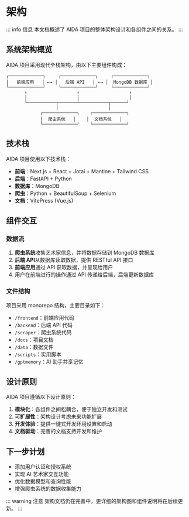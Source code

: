 # 架构

::: info 信息
本文档概述了 AIDA 项目的整体架构设计和各组件之间的关系。
:::

## 系统架构概览

AIDA 项目采用现代全栈架构，由以下主要组件构成：

```
┌─────────────┐     ┌─────────────┐     ┌─────────────┐
│   前端应用   │ ←→ │   后端 API   │ ←→ │  MongoDB 数据库 │
└─────────────┘     └─────────────┘     └─────────────┘
       ↑                   ↑                   ↑
       │                   │                   │
       └───────────┬───────┴───────────┬──────┘
                   │                   │
             ┌─────────────┐    ┌─────────────┐
             │  爬虫系统   │    │  文档系统   │
             └─────────────┘    └─────────────┘
```

## 技术栈

AIDA 项目使用以下技术栈：

- **前端**：Next.js + React + Jotai + Mantine + Tailwind CSS
- **后端**：FastAPI + Python
- **数据库**：MongoDB
- **爬虫**：Python + BeautifulSoup + Selenium
- **文档**：VitePress (Vue.js)

## 组件交互

### 数据流

1. **爬虫系统**收集艺术家信息，并将数据存储到 MongoDB 数据库
2. **后端 API**从数据库读取数据，提供 RESTful API 接口
3. **前端应用**通过 API 获取数据，并呈现给用户
4. 用户在前端进行的操作通过 API 传递给后端，后端更新数据库

### 文件结构

项目采用 monorepo 结构，主要目录如下：

- `/frontend`：前端应用代码
- `/backend`：后端 API 代码
- `/scraper`：爬虫系统代码
- `/docs`：项目文档
- `/data`：数据文件
- `/scripts`：实用脚本
- `/gptmemory`：AI 助手共享记忆

## 设计原则

AIDA 项目遵循以下设计原则：

1. **模块化**：各组件之间松耦合，便于独立开发和测试
2. **可扩展性**：架构设计考虑未来功能扩展
3. **开发体验**：提供一键式开发环境设置和启动
4. **文档驱动**：完善的文档支持开发和维护

## 下一步计划

- 添加用户认证和授权系统
- 实现 AI 艺术家交互功能
- 优化数据模型和查询性能
- 增强爬虫系统的数据收集能力

::: warning 注意
架构文档仍在完善中，更详细的架构图和组件说明将在后续更新。
::: 